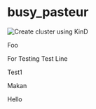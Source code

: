 # busy_pasteur

![Create cluster using KinD](https://github.com/varkanmigaris/busy_pasteur/workflows/Create%20cluster%20using%20KinD/badge.svg)

Foo

For Testing 
Test Line

Test1

Makan

Hello
